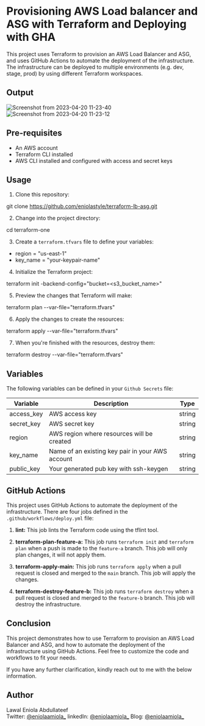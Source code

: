# Provisioning AWS Load balancer and ASG with Terraform and Deploying with GHA

This project uses Terraform to provision an AWS Load Balancer and ASG, and uses GitHub Actions to automate the deployment of the infrastructure. The infrastructure can be deployed to multiple environments (e.g. dev, stage, prod) by using different Terraform workspaces.

## Output

![Screenshot from 2023-04-20 11-23-40](https://user-images.githubusercontent.com/58726365/233338580-dace5e64-b88f-42bd-8e18-acaa2f95cd3c.png)
![Screenshot from 2023-04-20 11-23-12](https://user-images.githubusercontent.com/58726365/233338626-4e200739-2ba5-4167-9b6d-03e1e593e130.png)

## Pre-requisites

- An AWS account
- Terraform CLI installed
- AWS CLI installed and configured with access and secret keys

## Usage

1. Clone this repository:

git clone https://github.com/eniolastyle/terraform-lb-asg.git

2. Change into the project directory:

cd terraform-one

3. Create a `terraform.tfvars` file to define your variables:

- region = "us-east-1"
- key_name = "your-keypair-name"

4. Initialize the Terraform project:

terraform init -backend-config="bucket=<s3_bucket_name>"

5. Preview the changes that Terraform will make:

terraform plan --var-file="terraform.tfvars"

6. Apply the changes to create the resources:

terraform apply --var-file="terraform.tfvars"

7. When you're finished with the resources, destroy them:

terraform destroy --var-file="terraform.tfvars"

## Variables

The following variables can be defined in your `Github Secrets` file:

| Variable   | Description                                      | Type   |
| ---------- | ------------------------------------------------ | ------ |
| access_key | AWS access key                                   | string |
| secret_key | AWS secret key                                   | string |
| region     | AWS region where resources will be created       | string |
| key_name   | Name of an existing key pair in your AWS account | string |
| public_key | Your generated pub key with ssh-keygen           | string |

## GitHub Actions

This project uses GitHub Actions to automate the deployment of the infrastructure. There are four jobs defined in the `.github/workflows/deploy.yml` file:

1. **lint:** This job lints the Terraform code using the tflint tool.

2. **terraform-plan-feature-a:** This job runs `terraform init` and `terraform plan` when a push is made to the `feature-a` branch. This job will only plan changes, it will not apply them.

3. **terraform-apply-main:** This job runs `terraform apply` when a pull request is closed and merged to the `main` branch. This job will apply the changes.

4. **terraform-destroy-feature-b:** This job runs `terraform destroy` when a pull request is closed and merged to the `feature-b` branch. This job will destroy the infrastructure.

## Conclusion

This project demonstrates how to use Terraform to provision an AWS Load Balancer and ASG, and how to automate the deployment of the infrastructure using GitHub Actions. Feel free to customize the code and workflows to fit your needs.

If you have any further clarification, kindly reach out to me with the below information.

## Author

Lawal Eniola Abdullateef  
Twitter: [@eniolaamiola\_](https://twitter.com/eniolaamiola_)
linkedIn: [@eniolaamiola\_](https://www.linkedin.com/in/abdullateef-lawal-b46786214)
Blog: [@eniolaamiola\_](https://devopsnode.hashnode.dev)
